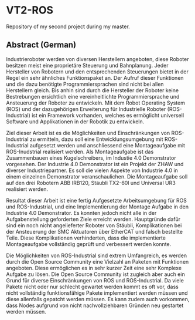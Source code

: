 # VT2-ROS

Repository of my second project during my master.

## Abstract (German)
Industrieroboter werden von diversen Herstellern angeboten, diese Roboter besitzen meist eine proprietäre Steuerung und Bahnplanung. Jeder Hersteller von Robotern und den entsprechenden Steuerungen bietet in der Regel ein sehr ähnliches Funktionspaket an. Der Aufruf dieser Funktionen und die dazu benötigte Programmiersprachen sind nicht bei allen Herstellern gleich. Bis anhin sind durch die Hersteller der Roboter keine Bestrebungen ersichtlich eine vereinheitlichte Programmiersprache und Ansteuerung der Roboter zu entwickeln.
Mit dem Robot Operating System (ROS) und der dazugehörigen Erweiterung für Industrielle Roboter (ROS-Industrial) ist ein Framework vorhanden, welches es ermöglicht universell Software und Applikationen in der Robotik zu entwickeln. 

Ziel dieser Arbeit ist es die Möglichkeiten und Einschränkungen von ROS-Industrial zu ermitteln, dazu soll eine Entwicklungsumgebung mit ROS-Industrial aufgesetzt werden und anschliessend eine Montageaufgabe mit ROS-Inudstrial realisiert werden. Als Montageaufgabe ist das Zusammenbauen eines Kugelschreibers, im Industie 4.0 Demonstrator vorgesehen. Der Industrie 4.0 Demonstrator ist ein Projekt der ZHAW und diverser Industriepartner. Es soll die vielen Aspekte von Industrie 4.0 in einem einzelnen Demonstrator veranschaulichen. Die Montageaufgabe soll auf den drei Robotern ABB IRB120, Stäubli TX2-60l und Universal UR3 realisiert werden.

Resultat dieser Arbeit ist eine fertig Aufgesetzte Arbeitsumgebung für ROS und ROS-Industrial, und eine Implementierung der Montage Aufgabe in den Industrie 4.0 Demonstrator. Es konnten jedoch nicht alle in der Aufgabenstellung geforderten Ziele erreicht werden. Hauptgründe dafür sind ein noch nicht angelieferter Roboter von Stäubli, Komplikationen bei der Ansteuerung der SMC Aktuatoren über EtherCAT und falsch bestellte Teile. Diese Komplikationen verhinderten, dass die implementierte Montageaufgabe vollständig geprüft und verbessert werden konnte. 

Die Möglichkeiten von ROS-Industrial sind extrem Umfangreich, es werden durch die Open Source Community eine Vielzahl an Paketen mit Funktionen angeboten. Diese ermöglichen es in sehr kurzer Zeit eine sehr Komplexe Aufgabe zu lösen. 
Die Open Source Community ist zugleich aber auch ein Grund für diverse Einschränkungen von ROS und ROS-Industrial. Da viele Pakete nicht oder nur schlecht gewartet werden kommt es oft vor, dass nicht vollständig funktionsfähige Pakete implementiert werden müssen und diese allenfalls gepatcht werden müssen. Es kann zudem auch vorkommen, dass Nodes aufgrund von nicht nachvollziehbaren Gründen neu gestartet werden müssen.